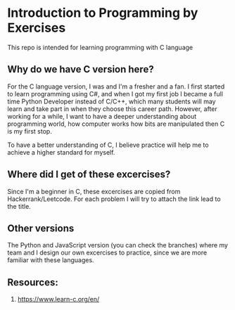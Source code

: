 # Introduction to Programming by Exercises
This repo is intended for learning programming with C language

## Why do we have C version here?
For the C language version, I was and I'm a fresher and a fan. I first started to learn programming using C#, and when I got my first job I became a full time Python Developer instead of C/C++, which many students will may learn and take part in when they choose this career path. However, after working for a while, I want to have a deeper understanding about programming world, how computer works how bits are manipulated then C is my first stop. 

To have a better understanding of C, I believe practice will help me to achieve a higher standard for myself.

## Where did I get of these excercises?
Since I'm a beginner in C, these excercises are copied from Hackerrank/Leetcode. For each problem I will try to attach the link lead to the title.

## Other versions
The Python and JavaScript version (you can check the branches) where my team and I design our own excercises to practice, since we are more familiar with these languages.

## Resources:
1. https://www.learn-c.org/en/
